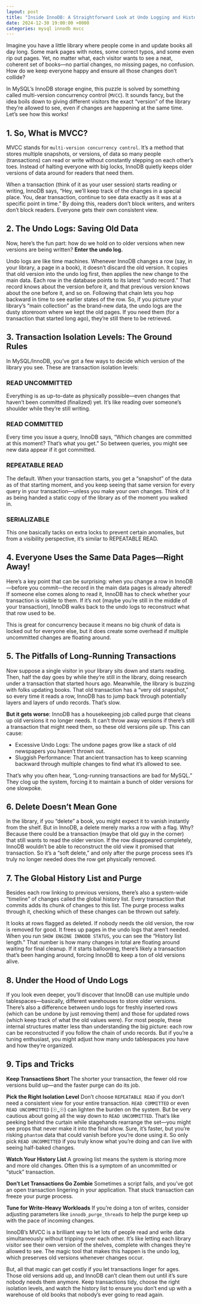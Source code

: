 ```yaml
---
layout: post
title: "Inside InnoDB: A Straightforward Look at Undo Logging and History"
date: 2024-12-30 19:00:00 +0000
categories: mysql innodb mvcc
---
```


Imagine you have a little library where people come in and update books all day long. Some mark pages with notes, some correct typos, and some even rip out pages. Yet, no matter what, each visitor wants to see a neat, coherent set of books—no partial changes, no missing pages, no confusion. How do we keep everyone happy and ensure all those changes don’t collide?

In MySQL’s InnoDB storage engine, this puzzle is solved by something called multi-version concurrency control (`MVCC`). It sounds fancy, but the idea boils down to giving different visitors the exact “version” of the library they’re allowed to see, even if changes are happening at the same time. Let’s see how this works!

## 1. So, What is MVCC?
MVCC stands for `multi-version concurrency control`. It’s a method that stores multiple snapshots, or versions, of data so many people (transactions) can read or write without constantly stepping on each other’s toes. Instead of halting everyone with big locks, InnoDB quietly keeps older versions of data around for readers that need them.

When a transaction (think of it as your user session) starts reading or writing, InnoDB says, “Hey, we’ll keep track of the changes in a special place. You, dear transaction, continue to see data exactly as it was at a specific point in time.” By doing this, readers don’t block writers, and writers don’t block readers. Everyone gets their own consistent view.

## 2. The Undo Logs: Saving Old Data
Now, here’s the fun part: how do we hold on to older versions when new versions are being written? 
**Enter the undo log.**

Undo logs are like time machines. Whenever InnoDB changes a row (say, in your library, a page in a book), it doesn’t discard the old version. It copies that old version into the undo log first, then applies the new change to the main data.
Each row in the database points to its latest “undo record.” That record knows about the version before it, and that previous version knows about the one before it, and so on. Following that chain lets you hop backward in time to see earlier states of the row.
So, if you picture your library’s “main collection” as the brand-new data, the undo logs are the dusty storeroom where we kept the old pages. If you need them (for a transaction that started long ago), they’re still there to be retrieved.

## 3. Transaction Isolation Levels: The Ground Rules
In MySQL/InnoDB, you’ve got a few ways to decide which version of the library you see. These are transaction isolation levels:

### READ UNCOMMITTED
Everything is as up-to-date as physically possible—even changes that haven’t been committed (finalized) yet. It’s like reading over someone’s shoulder while they’re still writing. 
### READ COMMITTED
Every time you issue a query, InnoDB says, “Which changes are committed at this moment? That’s what you get.” So between queries, you might see new data appear if it got committed.
### REPEATABLE READ
The default. When your transaction starts, you get a “snapshot” of the data as of that starting moment, and you keep seeing that same version for every query in your transaction—unless you make your own changes. Think of it as being handed a static copy of the library as of the moment you walked in.
### SERIALIZABLE
This one basically tacks on extra locks to prevent certain anomalies, but from a visibility perspective, it’s similar to REPEATABLE READ.

## 4. Everyone Uses the Same Data Pages—Right Away!
Here’s a key point that can be surprising: when you change a row in InnoDB—before you commit—the record in the main data pages is already altered! If someone else comes along to read it, InnoDB has to check whether your transaction is visible to them. If it’s not (maybe you’re still in the middle of your transaction), InnoDB walks back to the undo logs to reconstruct what that row used to be.

This is great for concurrency because it means no big chunk of data is locked out for everyone else, but it does create some overhead if multiple uncommitted changes are floating around.

## 5. The Pitfalls of Long-Running Transactions
Now suppose a single visitor in your library sits down and starts reading. Then, half the day goes by while they’re still in the library, doing research under a transaction that started hours ago. Meanwhile, the library is buzzing with folks updating books. That old transaction has a “very old snapshot,” so every time it reads a row, InnoDB has to jump back through potentially layers and layers of undo records. That’s slow.

**But it gets worse**: InnoDB has a housekeeping job called purge that cleans up old versions it no longer needs. It can’t throw away versions if there’s still a transaction that might need them, so these old versions pile up. This can cause:

- Excessive Undo Logs: The undone pages grow like a stack of old newspapers you haven’t thrown out.
- Sluggish Performance: That ancient transaction has to keep scanning backward through multiple changes to find what it’s allowed to see.

That’s why you often hear, “Long-running transactions are bad for MySQL.” They clog up the system, forcing it to maintain a bunch of older versions for one slowpoke.

## 6. Delete Doesn’t Mean Gone
In the library, if you “delete” a book, you might expect it to vanish instantly from the shelf. But in InnoDB, a delete merely marks a row with a flag. Why? Because there could be a transaction (maybe that old guy in the corner) that still wants to read the older version. If the row disappeared completely, InnoDB wouldn’t be able to reconstruct the old view it promised that transaction. So it’s a “soft delete,” and only after the purge process sees it’s truly no longer needed does the row get physically removed.

## 7. The Global History List and Purge

Besides each row linking to previous versions, there’s also a system-wide “timeline” of changes called the global history list. Every transaction that commits adds its chunk of changes to this list. The purge process walks through it, checking which of these changes can be thrown out safely.

It looks at rows flagged as deleted. If nobody needs the old version, the row is removed for good.
It frees up pages in the undo logs that aren’t needed.
When you run `SHOW ENGINE INNODB STATUS`, you can see the “History list length.” That number is how many changes in total are floating around waiting for final cleanup. If it starts ballooning, there’s likely a transaction that’s been hanging around, forcing InnoDB to keep a ton of old versions alive.

## 8. Under the Hood of Undo Logs

If you look even deeper, you’ll discover that InnoDB can use multiple undo tablespaces—basically, different warehouses to store older versions. There’s also a difference between undo logs for freshly inserted rows (which can be undone by just removing them) and those for updated rows (which keep track of what the old values were). For most people, these internal structures matter less than understanding the big picture: each row can be reconstructed if you follow the chain of undo records. But if you’re a tuning enthusiast, you might adjust how many undo tablespaces you have and how they’re organized.

## 9. Tips and Tricks

**Keep Transactions Short**
The shorter your transaction, the fewer old row versions build up—and the faster purge can do its job.

**Pick the Right Isolation Level**
Don’t choose `REPEATABLE READ` if you don’t need a consistent view for your entire transaction. `READ COMMITTED` or even `READ UNCOMMITTED` (☉_☉) can lighten the burden on the system. But be very cautious about going all the way down to `READ UNCOMMITTED`. That’s like peeking behind the curtain while stagehands rearrange the set—you might see props that never make it into the final show. Sure, it’s faster, but you’re risking `phantom` data that could vanish before you’re done using it. So only pick `READ UNCOMMITTED` if you truly know what you’re doing and can live with seeing half-baked changes.

**Watch Your History List**
A growing list means the system is storing more and more old changes. Often this is a symptom of an uncommitted or “stuck” transaction.

**Don’t Let Transactions Go Zombie**
Sometimes a script fails, and you’ve got an open transaction lingering in your application. That stuck transaction can freeze your purge process.

**Tune for Write-Heavy Workloads**
If you’re doing a ton of writes, consider adjusting parameters like `innodb_purge_threads` to help the purge keep up with the pace of incoming changes.

InnoDB’s MVCC is a brilliant way to let lots of people read and write data simultaneously without tripping over each other. It’s like letting each library visitor see their own version of the shelves, complete with changes they’re allowed to see. The magic tool that makes this happen is the undo log, which preserves old versions whenever changes occur.

But, all that magic can get costly if you let transactions linger for ages. Those old versions add up, and InnoDB can’t clean them out until it’s sure nobody needs them anymore. Keep transactions tidy, choose the right isolation levels, and watch the history list to ensure you don’t end up with a warehouse of old books that nobody’s ever going to read again.

